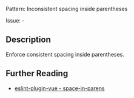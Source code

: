 Pattern: Inconsistent spacing inside parentheses

Issue: -

## Description

Enforce consistent spacing inside parentheses.

## Further Reading

* [eslint-plugin-vue - space-in-parens](https://eslint.vuejs.org/rules/space-in-parens.html)
